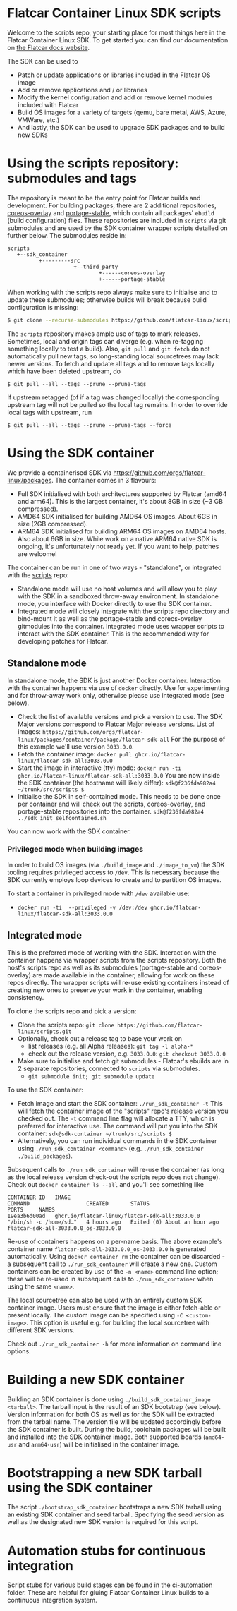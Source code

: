 # Flatcar Container Linux SDK scripts

Welcome to the scripts repo, your starting place for most things here in the Flatcar Container Linux SDK. To get started you can find our documentation on [the Flatcar docs website][flatcar-docs].

The SDK can be used to
* Patch or update applications or libraries included in the Flatcar OS image
* Add or remove applications and / or libraries
* Modify the kernel configuration and add or remove kernel modules included with Flatcar
* Build OS images for a variety of targets (qemu, bare metal, AWS, Azure, VMWare, etc.)
* And lastly, the SDK can be used to upgrade SDK packages and to build new SDKs

[flatcar-docs]: https://www.flatcar.org/docs/latest/reference/developer-guides/sdk-modifying-flatcar/

# Using the scripts repository: submodules and tags

The repository is meant to be the entry point for Flatcar builds and development.
For building packages, there are 2 additional repositories, [coreos-overlay](https://github.com/flatcar-linux/) and [portage-stable](https://github.com/flatcar-linux/portage-stable), which contain all packages' `ebuild` (build configuration) files.
These repositories are included in `scripts` via git submodules and are used by the SDK container wrapper scripts detailed on further below.
The submodules reside in:
```
scripts
   +--sdk_container
          +---------src
                     +--third_party
                             +------coreos-overlay
                             +------portage-stable
```

When working with the scripts repo always make sure to initialise and to update these submodules; otherwise builds will break because build configuration is missing:
```bash
$ git clone --recurse-submodules https://github.com/flatcar-linux/scripts.git
```

The `scripts` repository makes ample use of tags to mark releases.
Sometimes, local and origin tags can diverge (e.g. when re-tagging something locally to test a build).
Also, `git pull` and `git fetch` do not automatically pull new tags, so long-standing local sourcetrees may lack newer versions.
To fetch and update all tags and to remove tags locally which have been deleted upstream, do
```
$ git pull --all --tags --prune --prune-tags
```
If upstream retagged (of if a tag was changed locally) the corresponding upstream tag will not be pulled so the local tag remains.
In order to override local tags with upstream, run
```
$ git pull --all --tags --prune --prune-tags --force
```

# Using the SDK container

We provide a containerised SDK via https://github.com/orgs/flatcar-linux/packages. The container comes in 3 flavours:
* Full SDK initialised with both architectures supported by Flatcar (amd64 and arm64). This is the largest container, it's about 8GB in size (~3 GB compressed).
* AMD64 SDK initialised for building AMD64 OS images. About 6GB in size (2GB compressed).
* ARM64 SDK initialised for building ARM64 OS images on AMD64 hosts. Also about 6GB in size.
While work on a native ARM64 native SDK is ongoing, it's unfortunately not ready yet. If you want to help, patches are welcome!

The container can be run in one of two ways - "standalone", or integrated with the [scripts](https://github.com/flatcar-linux/scripts) repo:
* Standalone mode will use no host volumes and will allow you to play with the SDK in a sandboxed throw-away environment. In standalone mode, you interface with Docker directly to use the SDK container.
* Integrated mode will closely integrate with the scripts repo directory and bind-mount it as well as the portage-stable and coreos-overlay gitmodules into the container. Integrated mode uses wrapper scripts to interact with the SDK container. This is the recommended way for developing patches for Flatcar.

## Standalone mode

In standalone mode, the SDK is just another Docker container. Interaction with the container happens via use of `docker` directly. Use for experimenting and for throw-away work only, otherwise please use integrated mode (see below).

* Check the list of available versions and pick a version to use. The SDK Major versions correspond to Flatcar Major release versions.
  List of images: `https://github.com/orgs/flatcar-linux/packages/container/package/flatcar-sdk-all`
  For the purpose of this example we'll use version `3033.0.0`.
* Fetch the container image: `docker pull ghcr.io/flatcar-linux/flatcar-sdk-all:3033.0.0`
* Start the image in interactive (tty) mode: `docker run -ti ghcr.io/flatcar-linux/flatcar-sdk-all:3033.0.0`
  You are now inside the SDK container (the hostname will likely differ):
  `sdk@f236fda982a4 ~/trunk/src/scripts $`
* Initialise the SDK in self-contained mode. This needs to be done once per container and will check out the scripts, coreos-overlay, and portage-stable repositories into the container.
  `sdk@f236fda982a4 ../sdk_init_selfcontained.sh`

You can now work with the SDK container.

### Privileged mode when building images

In order to build OS images (via `./build_image` and `./image_to_vm`) the SDK tooling requires privileged access to `/dev`.
This is necessary because the SDK currently employs loop devices to create and to partition OS images.

To start a container in privileged mode with `/dev` available use:
* `docker run -ti  --privileged -v /dev:/dev ghcr.io/flatcar-linux/flatcar-sdk-all:3033.0.0`

## Integrated mode

This is the preferred mode of working with the SDK.
Interaction with the container happens via wrapper scripts from the scripts repository.
Both the host's scripts repo as well as its submodules (portage-stable and coreos-overlay) are made available in the container, allowing for work on these repos directly.
The wrapper scripts will re-use existing containers instead of creating new ones to preserve your work in the container, enabling consistency.

To clone the scripts repo and pick a version:
* Clone the scripts repo: `git clone https://github.com/flatcar-linux/scripts.git`
* Optionally, check out a release tag to base your work on
  * list releases (e.g. all Alpha releases): `git tag -l alpha-*`
  * check out the release version, e.g. `3033.0.0`: `git checkout 3033.0.0`
* Make sure to initialise and fetch git submodules - Flatcar's ebuilds are in 2 separate repositories, connected to `scripts` via submodules.
  * `git submodule init; git submodule update`

To use the SDK container:
* Fetch image and start the SDK container: `./run_sdk_container -t`
  This will fetch the container image of the "scripts" repo's release version you checked out.
  The `-t` command line flag will allocate a TTY, which is preferred for interactive use.
  The command will put you into the SDK container:
  `sdk@sdk-container ~/trunk/src/scripts $`
* Alternatively, you can run individual commands in the SDK container using `./run_sdk_container <command>` (e.g. `./run_sdk_container ./build_packages`).

Subsequent calls to `./run_sdk_container` will re-use the container (as long as the local release version check-out the scripts repo does not change).
Check out `docker container ls --all` and you'll see something like
```
CONTAINER ID   IMAGE                                            COMMAND                  CREATED       STATUS                         PORTS     NAMES
19ea3b6d00ad   ghcr.io/flatcar-linux/flatcar-sdk-all:3033.0.0   "/bin/sh -c /home/sd…"   4 hours ago   Exited (0) About an hour ago             flatcar-sdk-all-3033.0.0_os-3033.0.0
```

Re-use of containers happens on a per-name basis. The above example's container name `flatcar-sdk-all-3033.0.0_os-3033.0.0` is generated automatically. Using `docker container rm` the container can be discarded - a subsequent call to `./run_sdk_container` will create a new one.  Custom containers can be created by use of the `-n <name>` command line option; these will be re-used in subsequent calls to `./run_sdk_container` when using the same `<name>`.

The local sourcetree can also be used with an entirely custom SDK container image. Users must ensure that the image is either fetch-able or present locally. The custom image can be specified using `-C <custom-image>`. This option is useful e.g. for building the local sourcetree with different SDK versions.

Check out `./run_sdk_container -h` for more information on command line options.

# Building a new SDK container

Building an SDK container is done using `./build_sdk_container_image <tarball>`.
The tarball input is the result of an SDK bootstrap (see below). Version information for both OS as well as for the SDK will be extracted from the tarball name.
The version file will be updated accordingly before the SDK container is built.
During the build, toolchain packages will be built and installed into the SDK container image. Both supported boards (`amd64-usr` and `arm64-usr`) will be initialised in the container image.

# Bootstrapping a new SDK tarball using the SDK container

The script `./bootstrap_sdk_container` bootstraps a new SDK tarball using an existing SDK container and seed tarball. Specifying the seed version as well as the designated new SDK version is required for this script.

# Automation stubs for continuous integration

Script stubs for various build stages can be found in the [ci-automation](ci-automation) folder. These are helpful for gluing Flatcar Container Linux builds to a continuous integration system.
